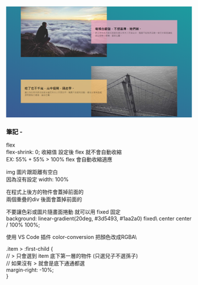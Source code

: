 ![圖文互動卡片](./L4.png "交錯標浮版")

### 筆記 -

flex\
  flex-shrink: 0; 收縮值 設定後 flex 就不會自動收縮\
  EX: 55% + 55% > 100% flex 會自動收縮適應

img 圖片跟距離有空白\
因為沒有設定 width: 100%

在程式上後方的物件會蓋掉前面的\
兩個重疊的div 後面會蓋掉前面的

不要讓色彩或圖片隨畫面捲動 就可以用 fixed 固定\
  background: linear-gradient(20deg, #3d5493, #1aa2a0) fixed\ center center / 100% 100%;

使用 VS Code 插件 color-conversion 把顏色改成RGBA\ 

.item > :first-child {\
  // > 只會選到 item 底下第一層的物件 (只選兒子不選孫子)\
  // 如果沒有 > 就會是底下通通都選\
  margin-right: -10%;\
}